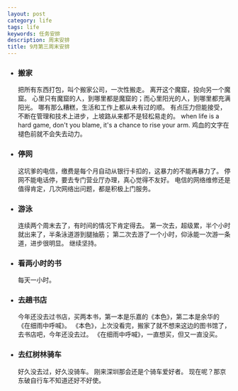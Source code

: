 ```yaml
---
layout: post
category: life
tags: life
keywords: 任务安排
description: 周末安排
title: 9月第三周末安排
---
```


* ### 搬家 ###
     把所有东西打包，叫个搬家公司，一次性搬走。
     离开这个魔窟，投向另一个魔窟。
     心里只有魔窟的人，到哪里都是魔窟的；而心里阳光的人，到哪里都充满阳光。
     哪有那么糟糕，生活和工作上都从未有过的顺。
     有点压力但能接受，不断在管理和技术上进步，上坡路从来都不是轻松易走的。
     when life is a hard game, don't you blame, it's a chance to rise your arm.
     鸡血的文字在褪色前就不会失去动力。
* ### 停网 ###
     这坑爹的电信，缴费是每个月自动从银行卡扣的，这暴力的不能再暴力了。
     停网不能电话停，要去专门营业厅办理，真心觉得不友好。
     电信的网络维修还是值得肯定，几次网络出问题，都是积极上门服务。
* ### 游泳 ###
     连续两个周末去了，有时间的情况下肯定得去。
     第一次去，超级累，半个小时就出来了，半条泳道游到腿抽筋；
     第二次去游了一个小时，仰泳能一次游一条道，进步很明显。
     继续坚持。
* ### 看两小时的书 ###
     每天一小时。
* ### 去趟书店 ###
     今年还没去过书店，买两本书，第一本是乐嘉的《本色》，第二本是余华的《在细雨中呼喊》。
     《本色》，上次没看完，搬家了就不想来这边的图书馆了，去书店吧，今年还没去过。
     《在细雨中呼喊》，一直想买，但又一直没买。
* ### 去红树林骑车 ###
     好久没去过，好久没骑车。
     刚来深圳那会还是个骑车爱好者。
     现在呢？那京东破自行车不知道还好不好使。